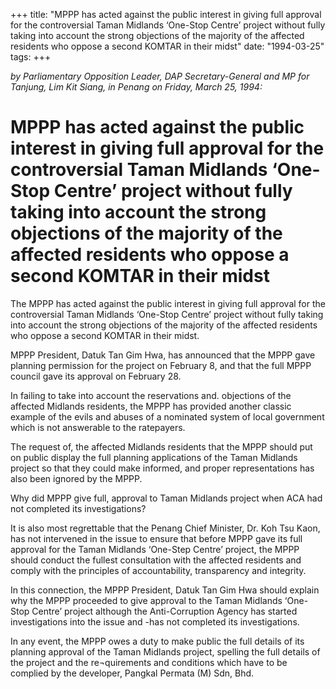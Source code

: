 +++ 
title: "MPPP has acted against the public interest in giving full approval for the controversial Taman Midlands ‘One-Stop Centre’ project without fully taking into account the strong objections of the majority of the affected residents who oppose a second KOMTAR in their midst"
date: "1994-03-25"
tags:
+++

_by Parliamentary Opposition Leader, DAP Secretary-General and MP for Tanjung, Lim Kit Siang, in Penang on Friday, March 25, 1994:_

# MPPP has acted against the public interest in giving full approval for the controversial Taman Midlands ‘One-Stop Centre’ project without fully taking into account the strong objections of the majority of the affected residents who oppose a second KOMTAR in their midst

The MPPP has acted against the public interest in giving full approval for the controversial Taman Midlands ‘One-Stop Centre’ project without fully taking into account the strong objections of the majority of the affected residents who oppose a second KOMTAR in their midst.</u>

MPPP President, Datuk Tan Gim Hwa, has announced that the MPPP gave planning permission for the project on February 8, and that the full MPPP council gave its approval on February 28.

In failing to take into account the reservations and. objections of the affected Midlands residents, the MPPP has provided another classic example of the evils and abuses of a nominated system of local government which is not answerable to the ratepayers.

The request of, the affected Midlands residents that the MPPP should put on public display the full planning applications of the Taman Midlands project so that they could make informed, and proper representations has also been ignored by the MPPP.

Why did MPPP give full, approval to Taman Midlands project when ACA had not completed its investigations?

It is also most regrettable that the Penang Chief Minister, Dr. Koh Tsu Kaon, has not intervened in the issue to ensure that before MPPP gave its full approval for the Taman Midlands ‘One-Step Centre’ project, the MPPP should conduct the fullest consultation with the affected residents and comply with the principles of accountability, transparency and integrity.

In this connection, the MPPP President, Datuk Tan Gim Hwa should explain why the MPPP proceeded to give approval to the Taman Midlands ‘One-Stop Centre’ project although the Anti-Corruption Agency has started investigations into the issue and -has not completed its investigations.

In any event, the MPPP owes a duty to make public the full details of its planning approval of the Taman Midlands project, spelling the full details of the project and the re¬quirements and conditions which have to be complied by the developer, Pangkal Permata (M) Sdn, Bhd.
 
